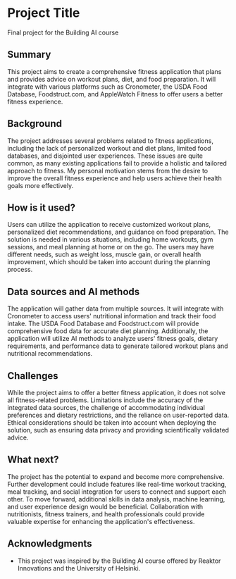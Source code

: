 
# Project Title

Final project for the Building AI course

## Summary

This project aims to create a comprehensive fitness application that plans and provides advice on workout plans, diet, and food preparation. It will integrate with various platforms such as Cronometer, the USDA Food Database, Foodstruct.com, and AppleWatch Fitness to offer users a better fitness experience.

## Background

The project addresses several problems related to fitness applications, including the lack of personalized workout and diet plans, limited food databases, and disjointed user experiences. These issues are quite common, as many existing applications fail to provide a holistic and tailored approach to fitness. My personal motivation stems from the desire to improve the overall fitness experience and help users achieve their health goals more effectively.

## How is it used?

Users can utilize the application to receive customized workout plans, personalized diet recommendations, and guidance on food preparation. The solution is needed in various situations, including home workouts, gym sessions, and meal planning at home or on the go. The users may have different needs, such as weight loss, muscle gain, or overall health improvement, which should be taken into account during the planning process.

## Data sources and AI methods

The application will gather data from multiple sources. It will integrate with Cronometer to access users' nutritional information and track their food intake. The USDA Food Database and Foodstruct.com will provide comprehensive food data for accurate diet planning. Additionally, the application will utilize AI methods to analyze users' fitness goals, dietary requirements, and performance data to generate tailored workout plans and nutritional recommendations.

## Challenges

While the project aims to offer a better fitness application, it does not solve all fitness-related problems. Limitations include the accuracy of the integrated data sources, the challenge of accommodating individual preferences and dietary restrictions, and the reliance on user-reported data. Ethical considerations should be taken into account when deploying the solution, such as ensuring data privacy and providing scientifically validated advice.

## What next?

The project has the potential to expand and become more comprehensive. Further development could include features like real-time workout tracking, meal tracking, and social integration for users to connect and support each other. To move forward, additional skills in data analysis, machine learning, and user experience design would be beneficial. Collaboration with nutritionists, fitness trainers, and health professionals could provide valuable expertise for enhancing the application's effectiveness.

## Acknowledgments

* This project was inspired by the Building AI course offered by Reaktor Innovations and the University of Helsinki.
